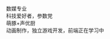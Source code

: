数媒专业<br>
科技爱好者，参数党<br>
萌豚+声优厨<br>
动画制作，独立游戏开发，前端正在学习中


<!---
sdhkj/sdhkj is a ✨ special ✨ repository because its `README.md` (this file) appears on your GitHub profile.
You can click the Preview link to take a look at your changes.
--->

